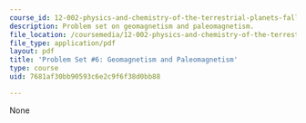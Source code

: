 ```yaml
---
course_id: 12-002-physics-and-chemistry-of-the-terrestrial-planets-fall-2008
description: Problem set on geomagnetism and paleomagnetism.
file_location: /coursemedia/12-002-physics-and-chemistry-of-the-terrestrial-planets-fall-2008/7681af30bb90593c6e2c9f6f38d0bb88_MIT12_002f08_ps06.pdf
file_type: application/pdf
layout: pdf
title: 'Problem Set #6: Geomagnetism and Paleomagnetism'
type: course
uid: 7681af30bb90593c6e2c9f6f38d0bb88

---
```

None